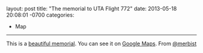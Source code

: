 layout: post
title:  "The memorial to UTA Flight 772"
date:   2013-05-18 20:08:01 -0700
categories:
  - Map
---

This is a  [beautiful memorial](http://imgur.com/gallery/2BpKA). You can see it on  [Google Maps](https://maps.google.com/maps?q=16.864882,11.953737&hl=en&ll=16.865508,11.953994&spn=0.004887,0.007939&sll=37.0625,-95.677068&sspn=33.160552,65.039063&t=h&z=17&iwloc=A). From  [@merbist](https://twitter.com/merbist/status/335701424321216513) 
